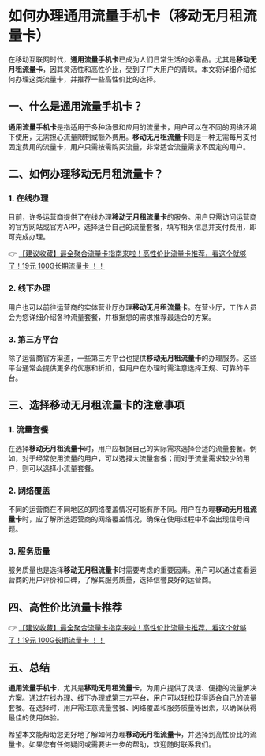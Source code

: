 # 如何办理通用流量手机卡（移动无月租流量卡）

在移动互联网时代，**通用流量手机卡**已成为人们日常生活的必需品。尤其是**移动无月租流量卡**，因其灵活性和高性价比，受到了广大用户的青睐。本文将详细介绍如何办理这类流量卡，并推荐一些高性价比的选择。

## 一、什么是通用流量手机卡？

**通用流量手机卡**是指适用于多种场景和应用的流量卡，用户可以在不同的网络环境下使用，无需担心流量限制或额外费用。**移动无月租流量卡**则是一种无需每月支付固定费用的流量卡，用户只需按需购买流量，非常适合流量需求不固定的用户。

## 二、如何办理移动无月租流量卡？

### 1. 在线办理
目前，许多运营商提供了在线办理**移动无月租流量卡**的服务。用户只需访问运营商的官方网站或官方APP，选择适合自己的流量套餐，填写相关信息并支付费用，即可完成办理。

👉 [【建议收藏】最全聚合流量卡指南来啦！高性价比流量卡推荐，看这个就够了！19元 100G长期流量卡 ！！](https://bit.ly/Liuliangka)

### 2. 线下办理
用户也可以前往运营商的实体营业厅办理**移动无月租流量卡**。在营业厅，工作人员会为您详细介绍各种流量套餐，并根据您的需求推荐最适合的方案。

### 3. 第三方平台
除了运营商官方渠道，一些第三方平台也提供**移动无月租流量卡**的办理服务。这些平台通常会提供更多的优惠和折扣，但用户在办理时需注意选择正规、可靠的平台。

## 三、选择移动无月租流量卡的注意事项

### 1. 流量套餐
在选择**移动无月租流量卡**时，用户应根据自己的实际需求选择合适的流量套餐。例如，对于经常使用流量的用户，可以选择大流量套餐；而对于流量需求较少的用户，则可以选择小流量套餐。

### 2. 网络覆盖
不同的运营商在不同地区的网络覆盖情况可能有所不同。用户在办理**移动无月租流量卡**时，应了解所选运营商的网络覆盖情况，确保在使用过程中不会出现信号问题。

### 3. 服务质量
服务质量也是选择**移动无月租流量卡**时需要考虑的重要因素。用户可以通过查看运营商的用户评价和口碑，了解其服务质量，选择信誉良好的运营商。

## 四、高性价比流量卡推荐

👉 [【建议收藏】最全聚合流量卡指南来啦！高性价比流量卡推荐，看这个就够了！19元 100G长期流量卡 ！！](https://bit.ly/Liuliangka)

## 五、总结

**通用流量手机卡**，尤其是**移动无月租流量卡**，为用户提供了灵活、便捷的流量解决方案。通过在线办理、线下办理或第三方平台，用户可以轻松获得适合自己的流量套餐。在选择时，用户需注意流量套餐、网络覆盖和服务质量等因素，以确保获得最佳的使用体验。

希望本文能帮助您更好地了解如何办理**移动无月租流量卡**，并选择到高性价比的流量卡。如果您有任何疑问或需要进一步的帮助，欢迎随时联系我们。